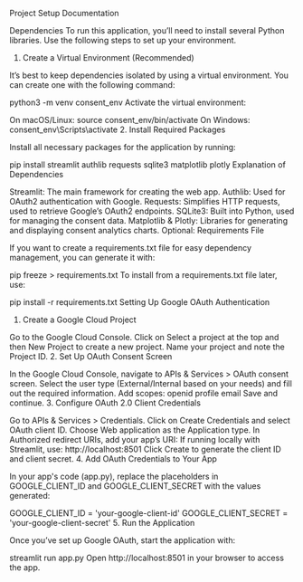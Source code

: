 Project Setup Documentation

Dependencies
To run this application, you’ll need to install several Python libraries. Use the following steps to set up your environment.

1. Create a Virtual Environment (Recommended)

It’s best to keep dependencies isolated by using a virtual environment. You can create one with the following command:

python3 -m venv consent_env
Activate the virtual environment:

On macOS/Linux:
source consent_env/bin/activate
On Windows:
consent_env\Scripts\activate
2. Install Required Packages

Install all necessary packages for the application by running:

pip install streamlit authlib requests sqlite3 matplotlib plotly
Explanation of Dependencies

Streamlit: The main framework for creating the web app.
Authlib: Used for OAuth2 authentication with Google.
Requests: Simplifies HTTP requests, used to retrieve Google’s OAuth2 endpoints.
SQLite3: Built into Python, used for managing the consent data.
Matplotlib & Plotly: Libraries for generating and displaying consent analytics charts.
Optional: Requirements File

If you want to create a requirements.txt file for easy dependency management, you can generate it with:

pip freeze > requirements.txt
To install from a requirements.txt file later, use:

pip install -r requirements.txt
Setting Up Google OAuth Authentication
1. Create a Google Cloud Project

Go to the Google Cloud Console.
Click on Select a project at the top and then New Project to create a new project.
Name your project and note the Project ID.
2. Set Up OAuth Consent Screen

In the Google Cloud Console, navigate to APIs & Services > OAuth consent screen.
Select the user type (External/Internal based on your needs) and fill out the required information.
Add scopes:
openid
profile
email
Save and continue.
3. Configure OAuth 2.0 Client Credentials

Go to APIs & Services > Credentials.
Click on Create Credentials and select OAuth client ID.
Choose Web application as the Application type.
In Authorized redirect URIs, add your app’s URI:
If running locally with Streamlit, use: http://localhost:8501
Click Create to generate the client ID and client secret.
4. Add OAuth Credentials to Your App

In your app's code (app.py), replace the placeholders in GOOGLE_CLIENT_ID and GOOGLE_CLIENT_SECRET with the values generated:

GOOGLE_CLIENT_ID = 'your-google-client-id'
GOOGLE_CLIENT_SECRET = 'your-google-client-secret'
5. Run the Application

Once you’ve set up Google OAuth, start the application with:

streamlit run app.py
Open http://localhost:8501 in your browser to access the app.

